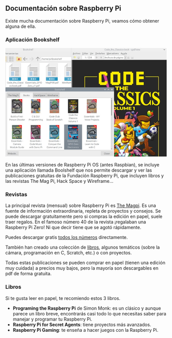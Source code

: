 ## Documentación sobre Raspberry Pi

Existe mucha documentación sobre Raspberry Pi, veamos cómo obtener alguna de ella.

### Aplicación Bookshelf

![Aplicación Bookshelf](./images/bookself_reducida_50.jpg)

En las últimas versiones de Raspberry Pi OS (antes Raspbian), se incluye una aplicación llamada Boolshelf que nos permite descargar y ver las publicaciones gratuitas de la Fundación Raspberry Pi, que incluyen libros y las revistas The Mag Pi, Hack Space y Wireframe...

### Revistas

La principal revista (mensual) sobre Raspberry Pi es [The Magpi](https://magpi.raspberrypi.com/). Es una fuente de información extraordinaria, repleta de proyectos y consejos. Se puede descargar gratuitamente pero si compras la edición en papel, suele traer regalos. En el famoso número 40 de la revista ¡regalaban una Raspberry Pi Zero! Ni que decir tiene que se agotó rápidamente.

Puedes descargar gratis [todos los números](https://magpi.raspberrypi.com/issues) directamente. 

También han creado una colección de [libros](https://magpi.raspberrypi.com/books), algunos temáticos (sobre la cámara, programación en C, Scratch, etc.) o con proyectos.

Todas estas publicaciones se pueden comprar en papel (tienen una edición muy cuidada) a precios muy bajos, pero la mayoría son descargables en pdf de forma gratuita.

### Libros

Si te gusta leer en papel, te recomiendo estos 3 libros.  

* **Programing the Raspberry Pi** de Simon Monk: es un clásico y aunque parece un libro breve, encontrarás casi todo lo que necesitas saber para manejar y programar tu Raspberry Pi.
* **Raspberry Pi for Secret Agents**: tiene proyectos más avanzados.
* **Raspberry Pi Gaming**: te enseña a hacer juegos con la Raspberry Pi.

